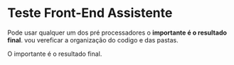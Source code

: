 # Teste Front-End Assistente

Pode usar qualquer um dos pré processadores o __importante é o resultado final__.
vou vereficar a organização do codigo e das pastas.

O importante é o resultado final.
